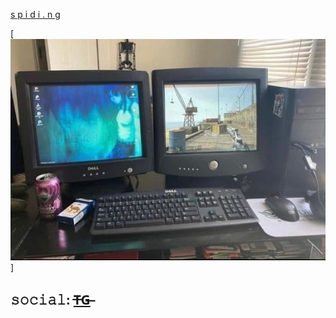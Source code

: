 [s p i d i . n g](https://spyding.neocities.org)

[![1337](https://github.com/furuncle/furuncle/blob/main/assets/dxZTkfoSNOs.jpg)]
## 𝚜𝚘𝚌𝚒𝚊𝚕: [T̶G̶ ](https://t.me/bleeding)
